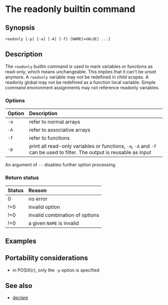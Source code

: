 # The readonly builtin command

## Synopsis

    readonly [-p] [-a] [-A] [-f] [NAME[=VALUE] ...]

## Description

The `readonly` builtin command is used to mark variables or functions as
read-only, which means unchangeable. This implies that it can't be unset
anymore. A `readonly` variable may not be redefined in child scopes. A
readonly global may not be redefined as a function local variable.
Simple command environment assignments may not reference readonly
variables.

### Options

| Option | Description                                                                                                            |
|:-------|:-----------------------------------------------------------------------------------------------------------------------|
| `-a`   | refer to normal arrays                                                                                                 |
| `-A`   | refer to associative arrays                                                                                            |
| `-f`   | refer to functions                                                                                                     |
| `-p`   | print all read-only variables or functions, `-a`, `-A` and `-f` can be used to filter. The output is reusable as input |

An argument of `--` disables further option processing.

### Return status

| Status | Reason                         |
|:-------|:-------------------------------|
| 0      | no error                       |
| !=0    | invalid option                 |
| !=0    | invalid combination of options |
| !=0    | a given `NAME` is invalid      |

## Examples

## Portability considerations

- in POSIX(r), only the `-p` option is specified

## See also

- [declare](../../commands/builtin/declare.md)
